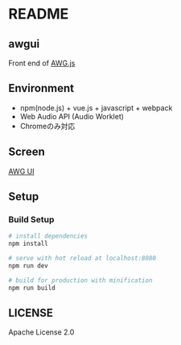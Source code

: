 # README #

## awgui

Front end of [AWG.js](https://github.com/awgsoft/awgjs) 

## Environment
* npm(node.js) + vue.js + javascript + webpack
* Web Audio API (Audio Worklet)
* Chromeのみ対応

## Screen
[AWG UI](./index.html)

## Setup

### Build Setup

``` bash
# install dependencies
npm install

# serve with hot reload at localhost:8080
npm run dev

# build for production with minification
npm run build
```

## LICENSE

Apache License 2.0
